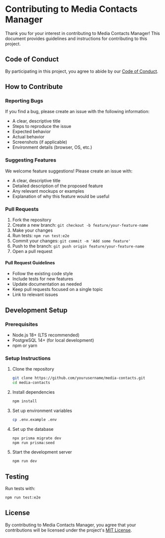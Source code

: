 # Contributing to Media Contacts Manager

Thank you for your interest in contributing to Media Contacts Manager! This document provides guidelines and instructions for contributing to this project.

## Code of Conduct

By participating in this project, you agree to abide by our [Code of Conduct](CODE_OF_CONDUCT.md).

## How to Contribute

### Reporting Bugs

If you find a bug, please create an issue with the following information:

- A clear, descriptive title
- Steps to reproduce the issue
- Expected behavior
- Actual behavior
- Screenshots (if applicable)
- Environment details (browser, OS, etc.)

### Suggesting Features

We welcome feature suggestions! Please create an issue with:

- A clear, descriptive title
- Detailed description of the proposed feature
- Any relevant mockups or examples
- Explanation of why this feature would be useful

### Pull Requests

1. Fork the repository
2. Create a new branch: `git checkout -b feature/your-feature-name`
3. Make your changes
4. Run tests: `npm run test:e2e`
5. Commit your changes: `git commit -m 'Add some feature'`
6. Push to the branch: `git push origin feature/your-feature-name`
7. Open a pull request

#### Pull Request Guidelines

- Follow the existing code style
- Include tests for new features
- Update documentation as needed
- Keep pull requests focused on a single topic
- Link to relevant issues

## Development Setup

### Prerequisites

- Node.js 18+ (LTS recommended)
- PostgreSQL 14+ (for local development)
- npm or yarn

### Setup Instructions

1. Clone the repository
   ```bash
   git clone https://github.com/yourusername/media-contacts.git
   cd media-contacts
   ```

2. Install dependencies
   ```bash
   npm install
   ```

3. Set up environment variables
   ```bash
   cp .env.example .env
   ```

4. Set up the database
   ```bash
   npx prisma migrate dev
   npm run prisma:seed
   ```

5. Start the development server
   ```bash
   npm run dev
   ```

## Testing

Run tests with:
```bash
npm run test:e2e
```

## License

By contributing to Media Contacts Manager, you agree that your contributions will be licensed under the project's [MIT License](LICENSE).
